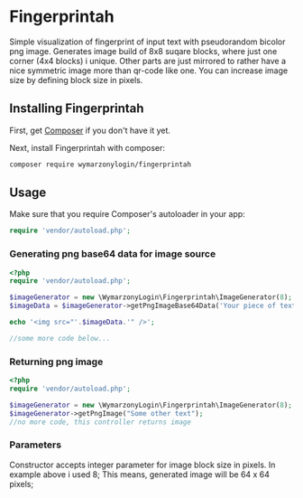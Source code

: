 # Fingerprintah
Simple visualization of fingerprint of input text with pseudorandom bicolor png image.
Generates image build of 8x8 suqare blocks, where just one corner (4x4 blocks) i unique.
Other parts are just mirrored to rather have a nice symmetric image more than qr-code like one. 
You can increase image size by defining block size in pixels.

## Installing Fingerprintah

First, get [Composer](http://getcomposer.org) if you don't have it yet.

Next, install Fingerprintah with composer:

```bash
composer require wymarzonylogin/fingerprintah
```

## Usage

Make sure that you require Composer's autoloader in your app:

```php
require 'vendor/autoload.php';
```

### Generating png base64 data for image source

```php
<?php
require 'vendor/autoload.php';

$imageGenerator = new \WymarzonyLogin\Fingerprintah\ImageGenerator(8);
$imageData = $imageGenerator->getPngImageBase64Data('Your piece of text');

echo '<img src="'.$imageData.'" />';

//some more code below...
```

### Returning png image

```php
<?php
require 'vendor/autoload.php';

$imageGenerator = new \WymarzonyLogin\Fingerprintah\ImageGenerator(8);
$imageGenerator->getPngImage("Some other text");
//no more code, this controller returns image
```

### Parameters
Constructor accepts integer parameter for image block size in pixels. In example above i used 8;
This means, generated image will be 64 x 64 pixels;

